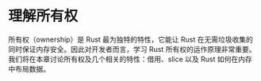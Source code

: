 # 理解所有权

所有权（ownership）是 Rust 最为独特的特性，它能让 Rust 在无需垃圾收集的同时保证内存安全。因此对开发者而言，学习 Rust 所有权的运作原理非常重要。我们将在本章讨论所有权及几个相关的特性：借用、slice 以及 Rust 如何在内存中布局数据。
